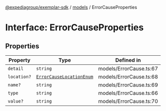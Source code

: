 [@expediagroup/exemplar-sdk](../../index.md) / [models](../index.md) / ErrorCauseProperties

# Interface: ErrorCauseProperties

## Properties

| Property | Type | Defined in |
| ------ | ------ | ------ |
| `detail` | `string` | models/ErrorCause.ts:67 |
| `location?` | [`ErrorCauseLocationEnum`](../type-aliases/ErrorCauseLocationEnum.md) | models/ErrorCause.ts:68 |
| `name?` | `string` | models/ErrorCause.ts:69 |
| `type` | `string` | models/ErrorCause.ts:66 |
| `value?` | `string` | models/ErrorCause.ts:70 |
